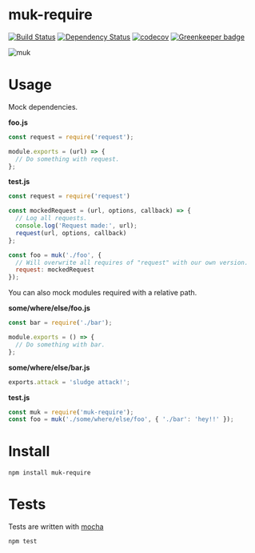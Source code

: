 # muk-require

[![Build Status](https://secure.travis-ci.org/fent/node-muk-require.svg)](http://travis-ci.org/fent/node-muk-require)
[![Dependency Status](https://david-dm.org/fent/node-muk-require.svg)](https://david-dm.org/fent/node-muk-require)
[![codecov](https://codecov.io/gh/fent/node-muk-require/branch/master/graph/badge.svg)](https://codecov.io/gh/fent/node-muk-require) [![Greenkeeper badge](https://badges.greenkeeper.io/fent/node-muk-require.svg)](https://greenkeeper.io/)

![muk](muk.gif)

# Usage

Mock dependencies.

**foo.js**
```js
const request = require('request');

module.exports = (url) => {
  // Do something with request.
};
```

**test.js**
```js
const request = require('request')

const mockedRequest = (url, options, callback) => {
  // Log all requests.
  console.log('Request made:', url);
  request(url, options, callback)
};

const foo = muk('./foo', {
  // Will overwrite all requires of "request" with our own version.
  request: mockedRequest
});
```

You can also mock modules required with a relative path.

**some/where/else/foo.js**
```js
const bar = require('./bar');

module.exports = () => {
  // Do something with bar.
};
```

**some/where/else/bar.js**
```js
exports.attack = 'sludge attack!';
```

**test.js**
```js
const muk = require('muk-require');
const foo = muk('./some/where/else/foo', { './bar': 'hey!!' });
```


# Install

    npm install muk-require


# Tests
Tests are written with [mocha](https://mochajs.org)

```bash
npm test
```
